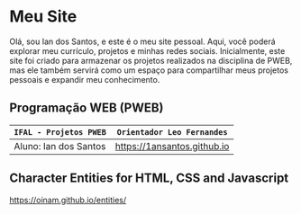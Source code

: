 # Meu Site
Olá, sou Ian dos Santos, e este é o meu site pessoal. Aqui, você poderá explorar meu currículo, projetos e minhas redes sociais. Inicialmente, este site foi criado para armazenar os projetos realizados na disciplina de PWEB, mas ele também servirá como um espaço para compartilhar meus projetos pessoais e expandir meu conhecimento.

## Programação WEB (PWEB)
| `IFAL - Projetos PWEB` |  `Orientador Leo Fernandes` |
|------------------------|-----------------------------|
| Aluno: Ian dos Santos  | https://1ansantos.github.io |

## Character Entities for HTML, CSS and Javascript
https://oinam.github.io/entities/